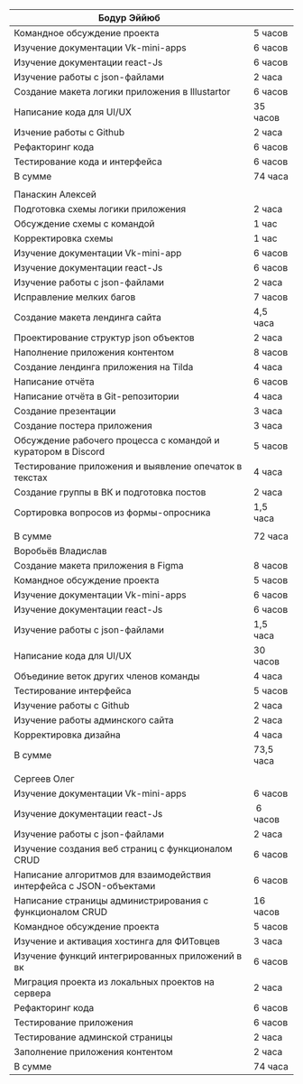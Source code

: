 | Бодур Эййюб                                                         |           |
| ------------------------------------------------------------------- | --------- |
| Командное обсуждение проекта                                        | 5 часов   |
| Изучение документации Vk-mini-apps                                  | 6 часов   |
| Изучение документации react-Js                                      | 6 часов   |
| Изучение работы с json-файлами                                      | 2 часа    |
| Создание макета логики приложения в Illustartor                     | 6 часов   |
| Написание кода для UI/UX                                            | 35 часов  |
| Изчение работы с Github                                             | 2 часа    |
| Рефакторинг кода                                                    | 6 часов   |
| Тестирование кода и интерфейса                                      | 6 часов   |
| В сумме                                                             | 74 часа   |
|                                                                     |           |
| Панаскин Алексей                                                    |           |
| Подготовка схемы логики приложения                                  | 2 часа    |
| Обсуждение схемы с командой                                         | 1 час     |
| Корректировка схемы                                                 | 1 час     |
| Изучение документации Vk-mini-app                                   | 6 часов   |
| Изучение документации react-Js                                      | 6 часов   |
| Изучение работы с json-файлами                                      | 2 часа    |
| Исправление мелких багов                                            | 7 часов   |
| Создание макета лендинга сайта                                      | 4,5 часа  |
| Проектирование структур json объектов                               | 2 часа    |
| Наполнение приложения контентом                                     | 8 часов   |
| Создание лендинга приложения на Tilda                               | 4 часа    |
| Написание отчёта                                                    | 6 часов   |
| Написание отчёта в Git-репозитории                                  | 4 часа    |
| Создание презентации                                                | 3 часа    |
| Создание постера приложения                                         | 3 часа    |
| Обсуждение рабочего процесса с командой и куратором в Discord       | 5 часов   |
| Тестирование приложения и выявление опечаток в текстах              | 4 часа    |
| Создание группы в ВК и подготовка постов                            | 2 часа    |
| Сортировка вопросов из формы-опросника                              | 1,5 часа  |
|                                                                     |           |
| В сумме                                                             | 72 часа   |
| Воробьёв Владислав                                                  |           |
| Создание макета приложения в Figma                                  | 8 часов   |
| Командное обсуждение проекта                                        | 5 часов   |
| Изучение документации Vk-mini-apps                                  | 6 часов   |
| Изучение документации react-Js                                      | 6 часов   |
| Изучение работы с json-файлами                                      | 1,5 часа  |
| Написание кода для UI/UX                                            | 30 часов  |
| Объединие веток других членов команды                               | 4 часа    |
| Тестирование интерфейса                                             | 5 часов   |
| Изучение работы с Github                                            | 2 часа    |
| Изучение работы админского сайта                                    | 2 часа    |
| Корректировка дизайна                                               | 4 часа    |
| В сумме                                                             | 73,5 часа |
|                                                                     |           |
| Сергеев Олег                                                        |           |
| Изучение документации Vk-mini-apps                                  | 6 часов   |
| Изучение документации react-Js                                      |  6 часов  |
| Изучение работы с json-файлами                                      | 2 часа    |
| Изучение создания веб страниц с функционалом CRUD                   | 6 часов   |
| Написание алгоритмов для взаимодействия интерфейса с JSON-объектами | 6 часов   |
| Написание страницы администрирования с функционалом CRUD            | 16 часов  |
| Командное обсуждение проекта                                        | 5 часов   |
| Изучение и активация хостинга для ФИТовцев                          | 3 часа    |
| Изучение функций интегрированных приложений в вк                    | 6 часов   |
| Миграция проекта из локальных проектов на сервера                   | 2 часа    |
| Рефакторинг кода                                                    | 6 часов   |
| Тестирование приложения                                             | 6 часов   |
| Тестирование админской страницы                                     | 2 часа    |
| Заполнение приложения контентом                                     | 2 часа    |
| В сумме                                                             | 74 часа   |
